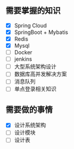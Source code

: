 
## 需要掌握的知识
* [x] Spring Cloud
* [x] SpringBoot + Mybatis
* [x] Redis
* [x] Mysql
* [ ] Docker
* [ ] jenkins
* [ ] 大型系统架构设计
* [ ] 数据库高并发解决方案
* [ ] 消息队列
* [ ] 单点登录相关知识

## 需要做的事情
* [x] 设计系统架构
* [ ] 设计模块
* [ ] 设计表
